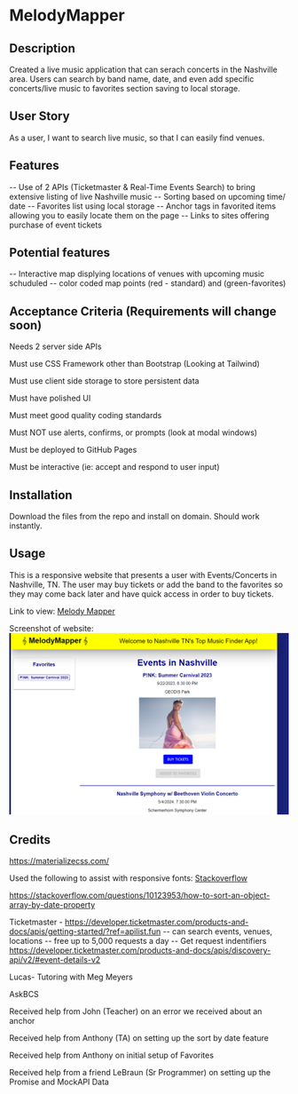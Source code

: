# MelodyMapper

## Description

Created a live music application that can serach concerts in the Nashville area. Users can search by band name, date, and even add specific concerts/live music to favorites section
saving to local storage.

## User Story

As a user,
I want to search live music,
so that I can easily find venues.

## Features

-- Use of 2 APIs (Ticketmaster & Real-Time Events Search) to bring extensive listing of live Nashville music
-- Sorting based on upcoming time/ date
-- Favorites list using local storage
-- Anchor tags in favorited items allowing you to easily locate them on the page
-- Links to sites offering purchase of event tickets

## Potential features

-- Interactive map displying locations of venues with upcoming music schuduled
-- color coded map points (red - standard) and (green-favorites)

## Acceptance Criteria (Requirements will change soon)

Needs 2 server side APIs

Must use CSS Framework other than Bootstrap (Looking at Tailwind)

Must use client side storage to store persistent data

Must have polished UI

Must meet good quality coding standards

Must NOT use alerts, confirms, or prompts (look at modal windows)

Must be deployed to GitHub Pages

Must be interactive (ie: accept and respond to user input)

## Installation

Download the files from the repo and install on domain. Should work instantly.

## Usage

This is a responsive website that presents a user with Events/Concerts in Nashville, TN. The user may buy tickets or add the band to the favorites so they may come back later and have quick access in order to buy tickets.

Link to view: [Melody Mapper](https://pgold762.github.io/MelodyMapper/)

Screenshot of website:
![Melody Mapper](./assets/images/melodymapper-screencap.png "Weather")

## Credits

https://materializecss.com/

Used the following to assist with responsive fonts: [Stackoverflow](https://stackoverflow.com/questions/49036519/how-to-make-font-sizes-responsive-in-materialize)

https://stackoverflow.com/questions/10123953/how-to-sort-an-object-array-by-date-property

Ticketmaster - https://developer.ticketmaster.com/products-and-docs/apis/getting-started/?ref=apilist.fun
-- can search events, venues, locations
-- free up to 5,000 requests a day
-- Get request indentifiers https://developer.ticketmaster.com/products-and-docs/apis/discovery-api/v2/#event-details-v2

Lucas- Tutoring with Meg Meyers

AskBCS

Received help from John (Teacher) on an error we received about an anchor

Received help from Anthony (TA) on setting up the sort by date feature

Received help from Anthony on initial setup of Favorites

Received help from a friend LeBraun (Sr Programmer) on setting up the Promise and MockAPI Data
